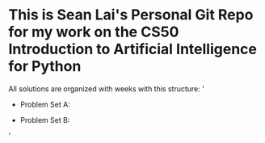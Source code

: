 # This is Sean Lai's Personal Git Repo for my work on the CS50 Introduction to Artificial Intelligence for Python

All solutions are organized with weeks with this structure:
'

- Problem Set A:

- Problem Set B:


'
